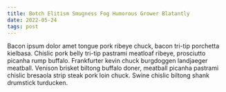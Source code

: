 ```yaml
---
title: Botch Elitism Smugness Fog Humorous Grower Blatantly
date: 2022-05-24
tags: post
---
```


Bacon ipsum dolor amet tongue pork ribeye chuck, bacon tri-tip porchetta kielbasa.  Chislic pork belly tri-tip pastrami meatloaf ribeye, prosciutto picanha rump buffalo.  Frankfurter kevin chuck burgdoggen landjaeger meatball.  Venison brisket biltong buffalo doner, meatball picanha pastrami chislic bresaola strip steak pork loin chuck.  Swine chislic biltong shank drumstick turducken.